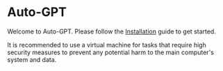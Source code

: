 # Auto-GPT

Welcome to Auto-GPT.  Please follow the [Installation](installation.md) guide to get started.

It is recommended to use a virtual machine for tasks that require high security measures to prevent any potential harm to the main computer's system and data.

